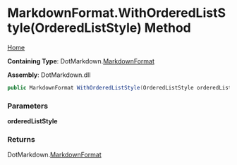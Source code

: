 <a name="_top"></a>

# MarkdownFormat\.WithOrderedListStyle\(OrderedListStyle\) Method

[Home](../../../README.md#_top)

**Containing Type**: DotMarkdown\.[MarkdownFormat](../README.md#_top)

**Assembly**: DotMarkdown\.dll

```csharp
public MarkdownFormat WithOrderedListStyle(OrderedListStyle orderedListStyle)
```

### Parameters

**orderedListStyle**

### Returns

DotMarkdown\.[MarkdownFormat](../README.md#_top)

